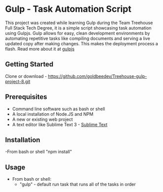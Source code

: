 # Gulp - Task Automation Script
This project was created while learning Gulp during the Team Treehouse Full Stack Tech Degree, it is a simple script showcasing task automation using Gulpjs.
Gulp allows for easy, clean development environments by automating repetitive tasks like compiling documents and serving a live updated copy after making changes.
This makes the deployment process a flash.  Read more about it at [gulpjs](https://gulpjs.com)

## Getting Started
Clone or download - https://github.com/goldbeedev/Treehouse-gulp-project-8.git

## Prerequisites
* Command line software such as bash or shell
* A local installation of Node.JS and NPM
* A new or existing web project
* A text editor like Sublime Text 3 - [Sublime Text](https://www.sublimetext.com/3)

## Installation
-From bash or shell "npm install"

## Usage
* From bash or shell:
  * "gulp" - default run task that runs all of the tasks in order 

